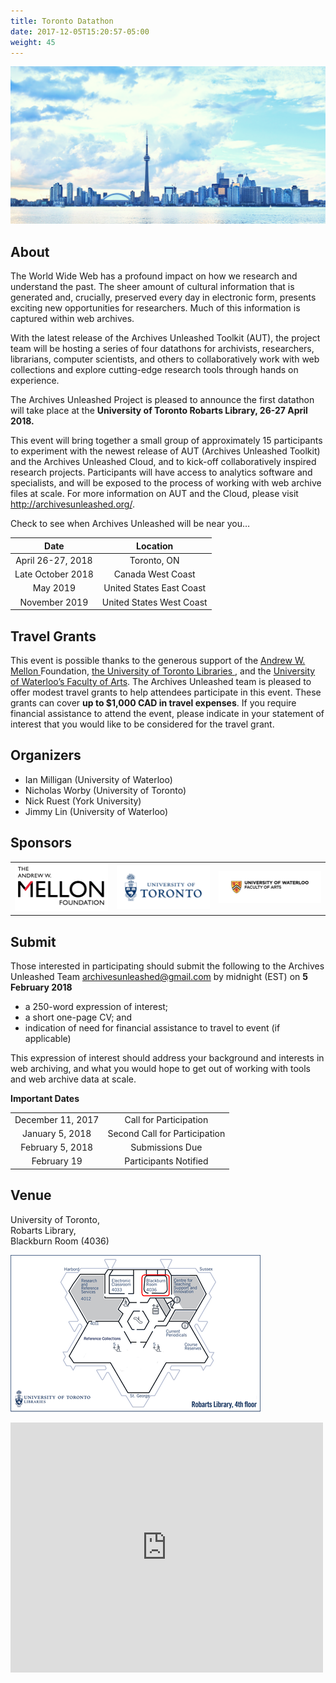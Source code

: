 ```yaml
---
title: Toronto Datathon
date: 2017-12-05T15:20:57-05:00
weight: 45
---
```


![Toronto Skyline](/images/toronto-skyline.png)

## About

The World Wide Web has a profound impact on how we research and understand the past. The sheer amount of cultural information that is generated and, crucially, preserved every day in electronic form, presents exciting new opportunities for researchers. Much of this information is captured within web archives.

With the latest release of the Archives Unleashed Toolkit (AUT), the project team will be hosting a series of four datathons for archivists, researchers, librarians, computer scientists, and others to collaboratively work with web collections and explore cutting-edge research tools through hands on experience.

The Archives Unleashed Project is pleased to announce the first datathon will take place at the **University of Toronto Robarts Library, 26-27 April 2018.**

This event will bring together a small group of approximately 15 participants to experiment with the newest release of AUT (Archives Unleashed Toolkit) and the Archives Unleashed Cloud, and to kick-off collaboratively inspired research projects. Participants will have access to analytics software and specialists, and will be exposed to the process of working with web archive files at scale. For more information on AUT and the Cloud, please visit http://archivesunleashed.org/. 

Check to see when Archives Unleashed will be near you… 

|        Date       |         Location         |
|:-----------------:|:------------------------:|
| April 26-27, 2018 | Toronto, ON              |
| Late October 2018 | Canada West Coast        |
| May 2019          | United States East Coast |
| November 2019     | United States West Coast |

## Travel Grants

 This event is possible thanks to the generous support of the <a href="https://mellon.org/"> Andrew W. Mellon </a>Foundation, <a href="https://onesearch.library.utoronto.ca/about">the University of Toronto Libraries </a>, and the <a href="https://uwaterloo.ca/arts/">University of Waterloo’s Faculty of Arts</a>. The Archives Unleashed team is pleased to offer modest travel grants to help attendees participate in this event. These grants can cover **up to $1,000 CAD in travel expenses**. If you require financial assistance to attend the event, please indicate in your statement of interest that you would like to be considered for the travel grant.

## Organizers

* Ian Milligan (University of Waterloo)
* Nicholas Worby (University of Toronto)
* Nick Ruest (York University)
* Jimmy Lin (University of Waterloo)


## Sponsors

|                                              |                                    |                                             |
|----------------------------------------------|------------------------------------|---------------------------------------------|
| ![alt text](/images/mellon-logo-600x300.png) | ![alt text](/images/uoft-logo-600x200.png) | ![alt text](/images/waterloo-arts-logo-600x200.png) |

## Submit

Those interested in participating should submit the following to the Archives Unleashed Team [archivesunleashed@gmail.com](mailto:archivesunleashed@gmail.com) by midnight (EST) on **5 February 2018**

- a 250-word expression of interest;
- a short one-page CV; and
- indication of need for financial assistance to travel to event (if applicable)

This expression of interest should address your background and interests in web archiving, and what you would hope to get out of working with tools and web archive data at scale.

**Important Dates**

|                   |                               |
|:-----------------:|:-----------------------------:|
| December 11, 2017 | Call for Participation        |
| January 5, 2018   | Second Call for Participation |
| February 5, 2018  | Submissions Due               |
| February 19       | Participants Notified         | 


## Venue

University of Toronto,
<br>Robarts Library,
<br>Blackburn Room (4036)</br>

![Blackburn Room](/images/blackburn-room.png)<a href="robarts-library-floorplan.png">
<div class="mapouter"><div class="gmap_canvas"><iframe width="500" height="400" id="gmap_canvas" src="https://maps.google.com/maps?q=Robarts Library, 130 St George St, Toronto, ON M5S 1A5&t=&z=15&ie=UTF8&iwloc=&output=embed" frameborder="0" scrolling="no" marginheight="0" marginwidth="0"></div><style>.mapouter{overflow:hidden;height:600px;width:700px;}.gmap_canvas {background:none!important;height:600px;width:700px;}</style></div>






